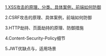 [1.XSS攻击的原理、分类、具体案例，前端如何防御](../书籍/给开发者的终极XSS防护备忘录)

2.CSRF攻击的原理、具体案例，前端如何防御

3.HTTP劫持、页面劫持的原理、防御措施

4.Content-Security-Policy细节

5.JWT优缺点与，适用场景
